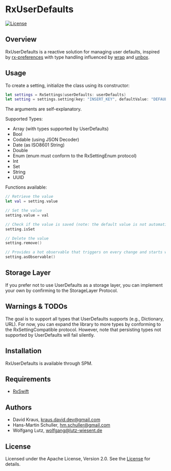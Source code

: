 # RxUserDefaults

[![License](https://img.shields.io/badge/License-Apache%202.0-blue.svg)](https://opensource.org/licenses/Apache-2.0)

## Overview
RxUserDefaults is a reactive solution for managing user defaults, inspired by [rx-preferences] with type handling influenced by [wrap] and [unbox].

## Usage

To create a setting, initialize the class using its constructor:
```swift
let settings = RxSettings(userDefaults: userDefaults)
let setting = settings.setting(key: "INSERT_KEY", defaultValue: "DEFAULT")
```
The arguments are self-explanatory.

Supported Types:

- Array (with types supported by UserDefaults)
- Bool
- Codable (using JSON Decoder)
- Date (as ISO8601 String)
- Double
- Enum (enum must conform to the RxSettingEnum protocol)
- Int
- Set
- String
- UUID

Functions available:
```swift
// Retrieve the value
let val = setting.value

// Set the value
setting.value = val

// Check if the value is saved (note: the default value is not automatically saved)
setting.isSet

// Delete the value
setting.remove()

// Provides a hot observable that triggers on every change and starts with the current value (or default value)
setting.asObservable()
```

## Storage Layer
If you prefer not to use UserDefaults as a storage layer, you can implement your own by confirming to the StorageLayer Protocol.

## Warnings & TODOs
The goal is to support all types that UserDefaults supports (e.g., Dictionary, URL). For now, you can expand the library to more types by conforming to the RxSettingCompatible protocol. However, note that persisting types not supported by UserDefaults will fail silently.

## Installation
RxUserDefaults is available through SPM.

## Requirements
- [RxSwift](https://github.com/ReactiveX/RxSwift)

## Authors
- David Kraus, kraus.david.dev@gmail.com
- Hans-Martin Schuller, hm.schuller@gmail.com
- Wolfgang Lutz, wolfgang@lutz-wiesent.de

## License
Licensed under the Apache License, Version 2.0. See the [License](https://opensource.org/licenses/Apache-2.0) for details.

[rx-preferences]: https://github.com/f2prateek/rx-preferences
[wrap]: https://github.com/JohnSundell/Wrap
[unbox]: https://github.com/JohnSundell/Unbox